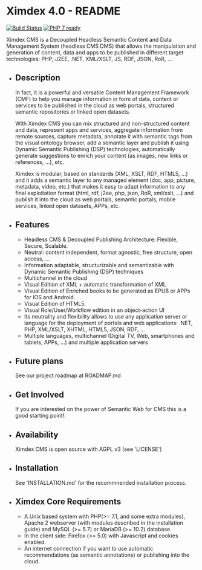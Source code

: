 # Ximdex 4.0 - README

[![Build Status](https://travis-ci.org/XIMDEX/ximdex.svg?branch=develop)](https://travis-ci.org/XIMDEX/ximdex)
[![PHP 7 ready](https://php7ready.timesplinter.ch/XIMDEX/ximdex/develop/badge.svg)](https://travis-ci.org/XIMDEX/ximdex)

Ximdex CMS is a Decoupled Headless Semantic Content and Data Management System (headless CMS DMS) that allows the manipulation and generation of content, data and apps to be published in different target technologies: PHP, J2EE, .NET, XML/XSLT, JS, RDF, JSON, RoR, ...

* Description
  -----------

  In fact, it is a powerful and versatile Content Management Framework (CMF) to help you manage information in form of data, content or services to be published in the cloud as web portals, structured semantic repositories or linked open datasets.

  With Ximdex CMS you can mix structured and non-structured content and data, represent apps and services, aggregate information from remote sources, capture metadata, annotate it with semantic tags from the visual ontology browser, add a semantic layer and publish it using Dynamic Semantic Publishing (DSP) technologies, automatically generate suggestions to enrich your content (as images, new links or references, ...), etc.

  Ximdex is modular, based on standards (XML, XSLT, RDF, HTML5, ...) and it adds a semantic layer to any managed element (doc, app, picture, metadata, video, etc.) that makes it easy to adapt information to any final exploitation format (html, rdf, j2ee, php, json, RoR, xml/xslt, …) and publish it into the cloud as web portals, semantic portals, mobile services, linked open datasets, APPs, etc.

* Features
  --------

  - Headless CMS & Decoupled Publishing Architecture: Flexible, Secure, Scalable.
  - Neutral: content independent, format agnostic, free structure, open access, ...
  - Information adaptable, structurizable and semantizable with Dynamic Semantic Publishing (DSP) techniques
  - Multichannel in the cloud
  - Visual Edition of XML + automatic transformation of XML
  - Visual Edition of Enriched books to be generated as EPUB or APPs for IOS and Android.
  - Visual Edition of HTML5.
  - Visual Role/User/Workflow edition in an object-action UI
  - Its neutrality and flexibility allows to use any application server or language for the deployment of portals and web applications: .NET, PHP, XML/XSLT, XHTML, HTML5, JSON, RDF, ...
  - Multiple languages, multichannel (Digital TV, Web, smartphones and tablets, APPs, ...) and multiple application servers


* Future plans
  ------------
  See our project roadmap at ROADMAP.md


* Get Involved
  ------------
  If you are interested on the power of Semantic Web for CMS this is a good starting point!.


* Availability
  ------------
  Ximdex CMS is open source with AGPL v3 (see 'LICENSE')

* Installation
  ------------
  See 'INSTALLATION.md' for the recommnended installation process.

* Ximdex Core Requirements
  ------------------------
  -  A Unix based system with PHP(>= 7.1, and some extra modules), Apache 2 webserver (with modules described in the installation guide) and MySQL (>= 5.7) or MariaDB (>= 10.2) database.
  -  In the client side: Firefox (>= 5.0) with Javascript and cookies enabled.
  -  An internet connection if you want to use automatic recommendations (as semantic annotations) or publishing into the cloud.
 
